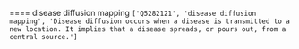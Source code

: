 ==== disease diffusion mapping
`['Q5282121', 'disease diffusion mapping', 'Disease diffusion occurs when a disease is transmitted to a new location. It implies that a disease spreads, or pours out, from a central source.']`


